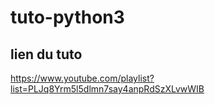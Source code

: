 # tuto-python3
## lien du tuto
https://www.youtube.com/playlist?list=PLJq8Yrm5l5dlmn7say4anpRdSzXLvwWIB




